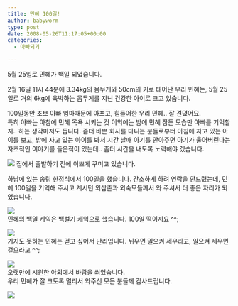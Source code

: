 ```yaml
---
title: 민혜 100일!
author: babyworm
type: post
date: 2008-05-26T11:17:05+00:00
categories:
  - 아빠되기

---
```

5월 25일로 민혜가 백일 되었습니다. 

2월 16일 11시 44분에 3.34kg의 몸무게와 50cm의 키로 태어난 우리 민혜는, 5월 25일로 거의 6kg에 육박하는 몸무게를 지닌 건강한 아이로 크고 있습니다. 

100일동안 초보 아빠 엄마때문에 아프고, 힘들어한 우리 민혜.. 잘 견뎠어요.<br>
특히 아빠는 아참에 민혜 목욕 시키는 것 이외에는 밤에 민혜 잠든 모습만 아빠를 기억할지.. 하는 생각마저도 듭니다. 좀더 바쁜 회사를 다니는 분들로부터 아침에 자고 있는 아이를 보고, 밤에 자고 있는 아이를 봐서 시간 날때 아기를 안아주면 아기가 울어버린다는 자조적인 이야기를 들은적이 있는데.. 좀더 시간을 내도록 노력해야 겠습니다. 

<img decoding="async" src="https://i0.wp.com/babyworm.net/wordpress/wp-content/uploads/1/jk8.jpg?w=625"  data-recalc-dims="1" /> 집에서 출발하기 전에 이쁘게 꾸미고 있습니다. 

하남에 있는 송림 한정식에서 100일을 했습니다. 간소하게 하려 연락을 안드렸는데, 민헤 100일을 기억해 주시고 계시던 외삼촌과 외숙모들께서 와 주셔서 더 좋은 자리가 되었습니다. 

<img decoding="async" src="https://i0.wp.com/babyworm.net/wordpress/wp-content/uploads/1/ik19.jpg?w=625"  data-recalc-dims="1" /><br>
민혜의 백일 케익은 백설기 케익으로 했습니다. 100일 떡이지요 ^^;

<img decoding="async" src="https://i0.wp.com/babyworm.net/wordpress/wp-content/uploads/1/ik32.jpg?w=625"  data-recalc-dims="1" /><br>
기지도 못하는 민혜는 걷고 싶어서 난리입니다. 뉘우면 일으켜 세우라고, 일으켜 세우면 걸으라고 ^^;

<img decoding="async" src="https://i0.wp.com/babyworm.net/wordpress/wp-content/uploads/1/ik26.jpg?w=625"  data-recalc-dims="1" /><br>
오랫만에 시원한 야외에서 바람을 쐬었습니다.<br>
우리 민혜가 잘 크도록 멀리서 와주신 모든 분들께 감사드립니다. 

<img decoding="async" src="https://i0.wp.com/babyworm.net/wordpress/wp-content/uploads/1/hk30.jpg?w=625"  data-recalc-dims="1" />
